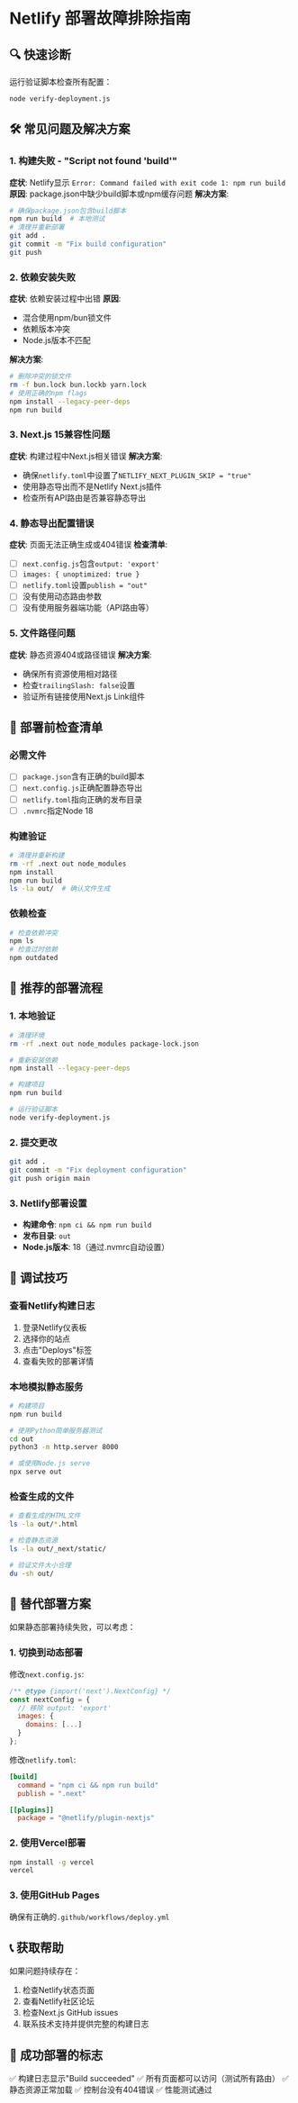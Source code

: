 # Netlify 部署故障排除指南

## 🔍 快速诊断

运行验证脚本检查所有配置：
```bash
node verify-deployment.js
```

## 🛠️ 常见问题及解决方案

### 1. 构建失败 - "Script not found 'build'"

**症状**: Netlify显示 `Error: Command failed with exit code 1: npm run build`
**原因**: package.json中缺少build脚本或npm缓存问题
**解决方案**:
```bash
# 确保package.json包含build脚本
npm run build  # 本地测试
# 清理并重新部署
git add .
git commit -m "Fix build configuration"
git push
```

### 2. 依赖安装失败

**症状**: 依赖安装过程中出错
**原因**:
- 混合使用npm/bun锁文件
- 依赖版本冲突
- Node.js版本不匹配

**解决方案**:
```bash
# 删除冲突的锁文件
rm -f bun.lock bun.lockb yarn.lock
# 使用正确的npm flags
npm install --legacy-peer-deps
npm run build
```

### 3. Next.js 15兼容性问题

**症状**: 构建过程中Next.js相关错误
**解决方案**:
- 确保`netlify.toml`中设置了`NETLIFY_NEXT_PLUGIN_SKIP = "true"`
- 使用静态导出而不是Netlify Next.js插件
- 检查所有API路由是否兼容静态导出

### 4. 静态导出配置错误

**症状**: 页面无法正确生成或404错误
**检查清单**:
- [ ] `next.config.js`包含`output: 'export'`
- [ ] `images: { unoptimized: true }`
- [ ] `netlify.toml`设置`publish = "out"`
- [ ] 没有使用动态路由参数
- [ ] 没有使用服务器端功能（API路由等）

### 5. 文件路径问题

**症状**: 静态资源404或路径错误
**解决方案**:
- 确保所有资源使用相对路径
- 检查`trailingSlash: false`设置
- 验证所有链接使用Next.js Link组件

## 🔧 部署前检查清单

### 必需文件
- [ ] `package.json`含有正确的build脚本
- [ ] `next.config.js`正确配置静态导出
- [ ] `netlify.toml`指向正确的发布目录
- [ ] `.nvmrc`指定Node 18

### 构建验证
```bash
# 清理并重新构建
rm -rf .next out node_modules
npm install
npm run build
ls -la out/  # 确认文件生成
```

### 依赖检查
```bash
# 检查依赖冲突
npm ls
# 检查过时依赖
npm outdated
```

## 🚀 推荐的部署流程

### 1. 本地验证
```bash
# 清理环境
rm -rf .next out node_modules package-lock.json

# 重新安装依赖
npm install --legacy-peer-deps

# 构建项目
npm run build

# 运行验证脚本
node verify-deployment.js
```

### 2. 提交更改
```bash
git add .
git commit -m "Fix deployment configuration"
git push origin main
```

### 3. Netlify部署设置
- **构建命令**: `npm ci && npm run build`
- **发布目录**: `out`
- **Node.js版本**: 18（通过.nvmrc自动设置）

## 🐛 调试技巧

### 查看Netlify构建日志
1. 登录Netlify仪表板
2. 选择你的站点
3. 点击"Deploys"标签
4. 查看失败的部署详情

### 本地模拟静态服务
```bash
# 构建项目
npm run build

# 使用Python简单服务器测试
cd out
python3 -m http.server 8000

# 或使用Node.js serve
npx serve out
```

### 检查生成的文件
```bash
# 查看生成的HTML文件
ls -la out/*.html

# 检查静态资源
ls -la out/_next/static/

# 验证文件大小合理
du -sh out/
```

## 🔄 替代部署方案

如果静态部署持续失败，可以考虑：

### 1. 切换到动态部署
修改`next.config.js`:
```javascript
/** @type {import('next').NextConfig} */
const nextConfig = {
  // 移除 output: 'export'
  images: {
    domains: [...]
  }
};
```

修改`netlify.toml`:
```toml
[build]
  command = "npm ci && npm run build"
  publish = ".next"

[[plugins]]
  package = "@netlify/plugin-nextjs"
```

### 2. 使用Vercel部署
```bash
npm install -g vercel
vercel
```

### 3. 使用GitHub Pages
确保有正确的`.github/workflows/deploy.yml`

## 📞 获取帮助

如果问题持续存在：
1. 检查Netlify状态页面
2. 查看Netlify社区论坛
3. 检查Next.js GitHub issues
4. 联系技术支持并提供完整的构建日志

## 🎯 成功部署的标志

✅ 构建日志显示"Build succeeded"
✅ 所有页面都可以访问（测试所有路由）
✅ 静态资源正常加载
✅ 控制台没有404错误
✅ 性能测试通过
